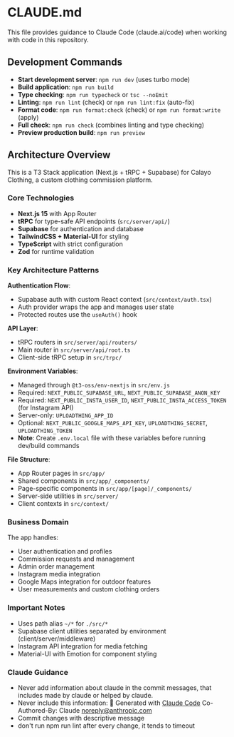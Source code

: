 # CLAUDE.md

This file provides guidance to Claude Code (claude.ai/code) when working with code in this repository.

## Development Commands

- **Start development server**: `npm run dev` (uses turbo mode)
- **Build application**: `npm run build`
- **Type checking**: `npm run typecheck` or `tsc --noEmit`
- **Linting**: `npm run lint` (check) or `npm run lint:fix` (auto-fix)
- **Format code**: `npm run format:check` (check) or `npm run format:write` (apply)
- **Full check**: `npm run check` (combines linting and type checking)
- **Preview production build**: `npm run preview`

## Architecture Overview

This is a T3 Stack application (Next.js + tRPC + Supabase) for Calayo Clothing, a custom clothing commission platform.

### Core Technologies
- **Next.js 15** with App Router
- **tRPC** for type-safe API endpoints (`src/server/api/`)
- **Supabase** for authentication and database
- **TailwindCSS + Material-UI** for styling
- **TypeScript** with strict configuration
- **Zod** for runtime validation

### Key Architecture Patterns

**Authentication Flow**:
- Supabase auth with custom React context (`src/context/auth.tsx`)
- Auth provider wraps the app and manages user state
- Protected routes use the `useAuth()` hook

**API Layer**:
- tRPC routers in `src/server/api/routers/`
- Main router in `src/server/api/root.ts`
- Client-side tRPC setup in `src/trpc/`

**Environment Variables**:
- Managed through `@t3-oss/env-nextjs` in `src/env.js`
- Required: `NEXT_PUBLIC_SUPABASE_URL`, `NEXT_PUBLIC_SUPABASE_ANON_KEY`
- Required: `NEXT_PUBLIC_INSTA_USER_ID`, `NEXT_PUBLIC_INSTA_ACCESS_TOKEN` (for Instagram API)
- Server-only: `UPLOADTHING_APP_ID`
- Optional: `NEXT_PUBLIC_GOOGLE_MAPS_API_KEY`, `UPLOADTHING_SECRET`, `UPLOADTHING_TOKEN`
- **Note**: Create `.env.local` file with these variables before running dev/build commands

**File Structure**:
- App Router pages in `src/app/`
- Shared components in `src/app/_components/`
- Page-specific components in `src/app/[page]/_components/`
- Server-side utilities in `src/server/`
- Client contexts in `src/context/`

### Business Domain

The app handles:
- User authentication and profiles
- Commission requests and management
- Admin order management
- Instagram media integration
- Google Maps integration for outdoor features
- User measurements and custom clothing orders

### Important Notes

- Uses path alias `~/*` for `./src/*`
- Supabase client utilities separated by environment (client/server/middleware)
- Instagram API integration for media fetching
- Material-UI with Emotion for component styling

### Claude Guidance
- Never add information about claude in the commit messages, that includes made by claude or helped by claude.
- Never include this information: 🤖 Generated with [Claude Code](https://claude.ai/code)                                                           Co-Authored-By: Claude <noreply@anthropic.com>
- Commit changes with descriptive message
- don't run npm run lint after every change, it tends to timeout